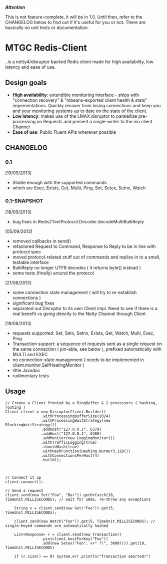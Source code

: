 ***Attention***

This is not feature-complete, it will be in 1.0, Until then, refer to the CHANGELOG below to find out if it's useful for you or not. There are basically no unit tests or documentation.

# MTGC Redis-Client

..is a netty4/disruptor backed Redis client made for high availability, low  latency and ease of use.

## Design goals


- **High availability**: extendible monitoring interface - ships with "connection recovery" & "mbeans-exported client health & stats" impementations. Quickly recover from losing connections and keep you and your monitoring systems up to date on the state of the client.
- **Low latency**: makes use of the LMAX disruptor to paralellize pre-processing on Requests and present a single-writer to the nio client Channel
- **Ease of use**: Public Fluent APIs wherever possible


## CHANGELOG

### 0.1

[19/09/2013]

- Stable enough with the supported commands
- which are Exec, Exists, Get, Multi, Ping, Set, Setex, Setnx, Watch


### 0.1-SNAPSHOT


[18/09/2013]

- bug fixes in Redis2TextProtocol.Decoder.decodeMultiBulkReply

[05/09/2013]

- removed callbacks in send()
- refactored Request to Command, Response to Reply to be in line with protocol spec
- moved protocol-related stuff out of commands and replies in to a small, testable interface
- BulkReply no longer UTF8 decodes ( it returns byte[] instead )
- some tests (finally) around the protocol

[21/08/2013]

- some connection state management ( will try to re-establish connections )
- significant bug fixes
- separated out Disruptor to its own Client impl. Need to see if there is a real benefit vs going directly to the Netty Channel through Client

[19/08/2013]


- requests supported: Set, Setx, Setnx, Exists, Get, Watch, Multi, Exec, Ping
- Transaction support: a sequence of requests sent as a single request on the same connection ( pin-able, see below ), prefixed automatically with MULTI and EXEC
- no connection-state management ( needs to be implemented in client.monitor.SelfHealingMonitor )
- little Javadoc
- rudimentary tests

## Usage
```
// Create a Client fronted by a RingBuffer & 2 processors ( hashing, routing )
Client client = new DisruptorClient.Builder()
				.withProcessingBufferSize(1024)
				.withProcessingWaitStrategy(new BlockingWaitStrategy())
				.addHost("127.0.0.1", 6379)
				.addHost("127.0.0.1", 6380)
				.addMonitor(new LoggingMonitor())
				.withTrafficLogging(true)
				.shouldHash(true)
				.withHashFunction(Hashing.murmur3_128())
				.withConnectionsPerHost(4)
				.build();
				

				
// Connect it up
client.connect();

// Send a request
client.send(new Set("Foo", "Bar")).getOrCatch(10, TimeUnit.MILLISECONDS); // wait for 10ms, re-throw any exceptions

	String v = client.send(new Get("Foo")).get(5, TimeUnit.MILLISECONDS);
		
	client.send(new Watch("Foo")).get(5, TimeUnit.MILLISECONDS); // single-keyed commands are automatically hashed
	
	List<Response> r = client.send(new Transaction()
				.pin(client.hostForKey("Foo"))
				.add(new Setex("Foo", v+" ?!", 3600)))).get(10, TimeUnit.MILLISECONDS)
					
	if (r.size() == 0) System.err.println("Transaction aborted!")



				
```

